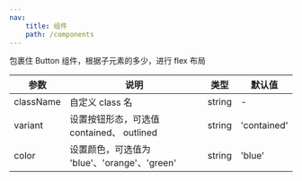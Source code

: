 ```yaml
---
nav:
    title: 组件
    path: /components
---
```


<code src="./demo/index.tsx"></code>

包裹住 Button 组件，根据子元素的多少，进行 flex 布局

| 参数      | 说明                                         | 类型   | 默认值      |
| --------- | -------------------------------------------- | ------ | ----------- |
| className | 自定义 class 名                              | string | -           |
| variant   | 设置按钮形态，可选值 contained、 outlined    | string | 'contained' |
| color     | 设置颜色，可选值为 'blue'、'orange'、'green' | string | 'blue'      |
